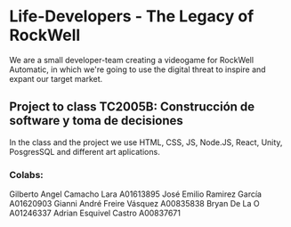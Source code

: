 # Life-Developers - The Legacy of RockWell
We are a small developer-team creating a videogame for RockWell Automatic, in which we're going to use the digital threat to inspire and expant our target market.
## Project to class TC2005B: Construcción de software y toma de decisiones
In the class and the project we use HTML, CSS, JS, Node.JS, React, Unity, PosgresSQL and different art aplications.

### Colabs:
Gilberto Angel Camacho Lara A01613895 
José Emilio Ramirez García A01620903
Gianni André Freire Vásquez A00835838
Bryan De La O A01246337
Adrian Esquivel Castro A00837671

